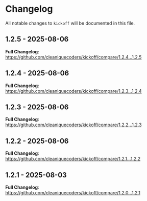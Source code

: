 # Changelog

All notable changes to `kickoff` will be documented in this file.

## 1.2.5 - 2025-08-06

**Full Changelog**: https://github.com/cleaniquecoders/kickoff/compare/1.2.4...1.2.5

## 1.2.4 - 2025-08-06

**Full Changelog**: https://github.com/cleaniquecoders/kickoff/compare/1.2.3...1.2.4

## 1.2.3 - 2025-08-06

**Full Changelog**: https://github.com/cleaniquecoders/kickoff/compare/1.2.2...1.2.3

## 1.2.2 - 2025-08-06

**Full Changelog**: https://github.com/cleaniquecoders/kickoff/compare/1.2.1...1.2.2

## 1.2.1 - 2025-08-03

**Full Changelog**: https://github.com/cleaniquecoders/kickoff/compare/1.2.0...1.2.1

